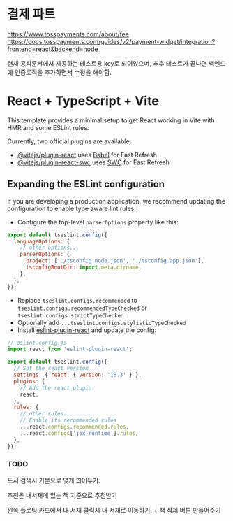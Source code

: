 # 결제 파트

https://www.tosspayments.com/about/fee
https://docs.tosspayments.com/guides/v2/payment-widget/integration?frontend=react&backend=node

현재 공식문서에서 제공하는 테스트용 key로 되어있으며, 추후 테스트가 끝나면 백엔드에 인증로직을 추가하면서 수정을 해야함.

# React + TypeScript + Vite

This template provides a minimal setup to get React working in Vite with HMR and some ESLint rules.

Currently, two official plugins are available:

- [@vitejs/plugin-react](https://github.com/vitejs/vite-plugin-react/blob/main/packages/plugin-react/README.md) uses [Babel](https://babeljs.io/) for Fast Refresh
- [@vitejs/plugin-react-swc](https://github.com/vitejs/vite-plugin-react-swc) uses [SWC](https://swc.rs/) for Fast Refresh

## Expanding the ESLint configuration

If you are developing a production application, we recommend updating the configuration to enable type aware lint rules:

- Configure the top-level `parserOptions` property like this:

```js
export default tseslint.config({
  languageOptions: {
    // other options...
    parserOptions: {
      project: ['./tsconfig.node.json', './tsconfig.app.json'],
      tsconfigRootDir: import.meta.dirname,
    },
  },
});
```

- Replace `tseslint.configs.recommended` to `tseslint.configs.recommendedTypeChecked` or `tseslint.configs.strictTypeChecked`
- Optionally add `...tseslint.configs.stylisticTypeChecked`
- Install [eslint-plugin-react](https://github.com/jsx-eslint/eslint-plugin-react) and update the config:

```js
// eslint.config.js
import react from 'eslint-plugin-react';

export default tseslint.config({
  // Set the react version
  settings: { react: { version: '18.3' } },
  plugins: {
    // Add the react plugin
    react,
  },
  rules: {
    // other rules...
    // Enable its recommended rules
    ...react.configs.recommended.rules,
    ...react.configs['jsx-runtime'].rules,
  },
});
```

### TODO

도서 검색시 기본으로 몇개 띄어두기.

추천은 내서재에 있는 책 기준으로 추천받기

왼쪽 플로팅 카드에서 내 서재 클릭시 내 서재로 이동하기. + 책 삭제 버튼 만들어주기
